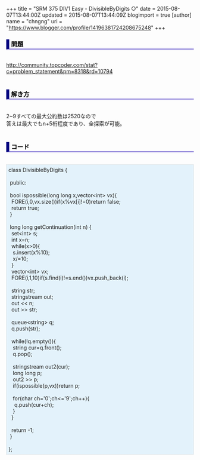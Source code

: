 +++
title = "SRM 375 DIV1 Easy - DivisibleByDigits ○"
date = 2015-08-07T13:44:00Z
updated = 2015-08-07T13:44:09Z
blogimport = true 
[author]
	name = "chngng"
	uri = "https://www.blogger.com/profile/14196381724208675248"
+++

<div dir="ltr" style="text-align: left;" trbidi="on"><h3 style="border-bottom: 2px solid slateblue; border-left: 8px solid navy; color: black; padding: 0px 0px 1px 5px;">問題 <br /></h3><br /><a href="http://community.topcoder.com/stat?c=problem_statement&amp;pm=8318&amp;rd=10794" target="_blank">http://community.topcoder.com/stat?c=problem_statement&amp;pm=8318&amp;rd=10794</a><br /><br /><h3 style="border-bottom: 2px solid slateblue; border-left: 8px solid navy; color: black; padding: 0px 0px 1px 5px;">解き方 </h3><br />2~9すべての最大公約数は2520なので<br />答えは最大でもn+5桁程度であり、全探索が可能。<br /><br /><h3 style="border-bottom: 2px solid slateblue; border-left: 8px solid navy; color: black; padding: 0px 0px 1px 5px;">コード </h3><br /><div style="background-color: #e3f2fb; border: 1px dotted #CCCCCC; padding: 5px;">class DivisibleByDigits {<br /><br /><span class="Apple-tab-span" style="white-space: pre;"> </span>public:<br /><br /><span class="Apple-tab-span" style="white-space: pre;"> </span>bool ispossible(long long x,vector&lt;int&gt; vx){<br /><span class="Apple-tab-span" style="white-space: pre;">  </span>FORE(i,0,vx.size())if(x%vx[i]!=0)return false;<br /><span class="Apple-tab-span" style="white-space: pre;">  </span>return true;<br /><span class="Apple-tab-span" style="white-space: pre;"> </span>}<br /><br /><span class="Apple-tab-span" style="white-space: pre;"> </span>long long getContinuation(int n) {<br /><span class="Apple-tab-span" style="white-space: pre;">  </span>set&lt;int&gt; s;<br /><span class="Apple-tab-span" style="white-space: pre;">  </span>int x=n;<br /><span class="Apple-tab-span" style="white-space: pre;">  </span>while(x&gt;0){<br /><span class="Apple-tab-span" style="white-space: pre;">   </span>s.insert(x%10);<br /><span class="Apple-tab-span" style="white-space: pre;">   </span>x/=10;<br /><span class="Apple-tab-span" style="white-space: pre;">  </span>}<br /><span class="Apple-tab-span" style="white-space: pre;">  </span>vector&lt;int&gt; vx;<br /><span class="Apple-tab-span" style="white-space: pre;">  </span>FORE(i,1,10)if(s.find(i)!=s.end())vx.push_back(i);<br /><br /><span class="Apple-tab-span" style="white-space: pre;">  </span>string str;<br /><span class="Apple-tab-span" style="white-space: pre;">  </span>stringstream out;<br /><span class="Apple-tab-span" style="white-space: pre;">  </span>out &lt;&lt; n;<br /><span class="Apple-tab-span" style="white-space: pre;">  </span>out &gt;&gt; str;<br /><br /><span class="Apple-tab-span" style="white-space: pre;">  </span>queue&lt;string&gt; q;<br /><span class="Apple-tab-span" style="white-space: pre;">  </span>q.push(str);<br /><br /><span class="Apple-tab-span" style="white-space: pre;">  </span>while(!q.empty()){<br /><span class="Apple-tab-span" style="white-space: pre;">   </span>string cur=q.front();<br /><span class="Apple-tab-span" style="white-space: pre;">   </span>q.pop();<br /><br /><span class="Apple-tab-span" style="white-space: pre;">   </span>stringstream out2(cur);<br /><span class="Apple-tab-span" style="white-space: pre;">   </span>long long p;<br /><span class="Apple-tab-span" style="white-space: pre;">   </span>out2 &gt;&gt; p;<br /><span class="Apple-tab-span" style="white-space: pre;">   </span>if(ispossible(p,vx))return p;<br /><br /><span class="Apple-tab-span" style="white-space: pre;">   </span>for(char ch='0';ch&lt;='9';ch++){<br /><span class="Apple-tab-span" style="white-space: pre;">    </span>q.push(cur+ch);<br /><span class="Apple-tab-span" style="white-space: pre;">   </span>}<br /><span class="Apple-tab-span" style="white-space: pre;">  </span>}<br /><br /><span class="Apple-tab-span" style="white-space: pre;">  </span>return -1;<br /><span class="Apple-tab-span" style="white-space: pre;"> </span>}<br /><br />};</div></div>

